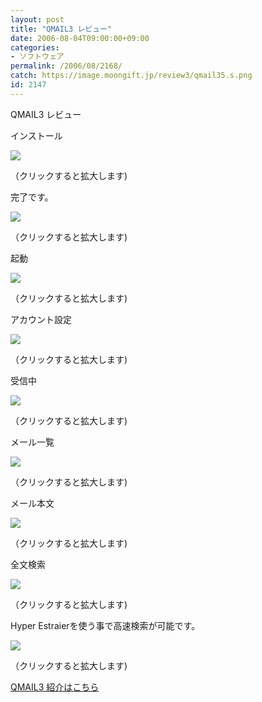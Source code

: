 ```yaml
---
layout: post
title: "QMAIL3 レビュー"
date: 2006-08-04T09:00:00+09:00
categories:
- ソフトウェア
permalink: /2006/08/2168/
catch: https://image.moongift.jp/review3/qmail35.s.png
id: 2147
---
```

QMAIL3 レビュー  
<!--more-->

インストール

  

[![](https://image.moongift.jp/review3/qmail31.s.png)](https://image.moongift.jp/review3/qmail31.png)  
  
（クリックすると拡大します)

  

完了です。

  

[![](https://image.moongift.jp/review3/qmail32.s.png)](https://image.moongift.jp/review3/qmail32.png)  
  
（クリックすると拡大します)

  

起動

  

[![](https://image.moongift.jp/review3/qmail34.s.png)](https://image.moongift.jp/review3/qmail34.png)  
  
（クリックすると拡大します)

  

アカウント設定

  

[![](https://image.moongift.jp/review3/qmail33.s.png)](https://image.moongift.jp/review3/qmail33.png)  
  
（クリックすると拡大します)

  

受信中

  

[![](https://image.moongift.jp/review3/qmail35.s.png)](https://image.moongift.jp/review3/qmail35.png)  
  
（クリックすると拡大します)

  

メール一覧

  

[![](https://image.moongift.jp/review3/qmail36.s.png)](https://image.moongift.jp/review3/qmail36.png)  
  
（クリックすると拡大します)

  

メール本文

  

[![](https://image.moongift.jp/review3/qmail37.s.png)](https://image.moongift.jp/review3/qmail37.png)  
  
（クリックすると拡大します)

  

全文検索

  

[![](https://image.moongift.jp/review3/qmail39.s.png)](https://image.moongift.jp/review3/qmail39.png)  
  
（クリックすると拡大します)

  

Hyper Estraierを使う事で高速検索が可能です。

  

[![](https://image.moongift.jp/review3/qmail38.s.png)](https://image.moongift.jp/review3/qmail38.png)  
  
（クリックすると拡大します)

  

[QMAIL3 紹介はこちら](http://fw.moongift.jp/intro/i-2159.html)

